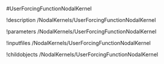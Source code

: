 <!-- MOOSE Object Documentation Stub: Remove this when content is added. -->
#UserForcingFunctionNodalKernel

!description /NodalKernels/UserForcingFunctionNodalKernel

!parameters /NodalKernels/UserForcingFunctionNodalKernel

!inputfiles /NodalKernels/UserForcingFunctionNodalKernel

!childobjects /NodalKernels/UserForcingFunctionNodalKernel
